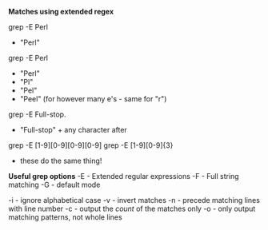 **Matches using extended regex**

grep -E Perl
- "Perl"

grep -E Pe*r*l
- "Perl"
- "Pl"
- "Pel"
- "Peel" (for however many e's - same for "r") 

grep -E Full-stop.
- "Full-stop" + any character after

grep -E [1-9][0-9][0-9][0-9]
grep -E [1-9][0-9]{3}
- these do the same thing!

**Useful grep options**
-E - Extended regular expressions
-F - Full string matching
-G - default mode

-i - ignore alphabetical case
-v - invert matches
-n - precede matching lines with line number
-c - output the _count_ of the matches only
-o - only output matching patterns, not whole lines
